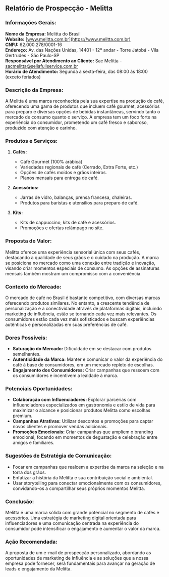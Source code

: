 ## Relatório de Prospecção - Melitta

### Informações Gerais:
**Nome da Empresa:** Melitta do Brasil  
**Website:** [www.melitta.com.br](https://www.melitta.com.br)  
**CNPJ:** 62.000.278/0001-16  
**Endereço:** Av. das Nações Unidas, 14401 - 12º andar - Torre Jatobá - Vila Gertrudes - São Paulo-SP  
**Responsável por Atendimento ao Cliente:** Sac Melitta - sacmelitta@seliafullservice.com.br  
**Horário de Atendimento:** Segunda a sexta-feira, das 08:00 às 18:00 (exceto feriados)

### Descrição da Empresa:
A Melitta é uma marca reconhecida pela sua expertise na produção de café, oferecendo uma gama de produtos que incluem café gourmet, acessórios para preparo e diversas opções de bebidas instantâneas, servindo tanto o mercado de consumo quanto o serviço. A empresa tem um foco forte na experiência do consumidor, prometendo um café fresco e saboroso, produzido com atenção e carinho.

### Produtos e Serviços:
1. **Cafés:**
   - Café Gourmet (100% arábica)
   - Variedades regionais de café (Cerrado, Extra Forte, etc.)
   - Opções de cafés moídos e grãos inteiros.
   - Planos mensais para entrega de café.

2. **Acessórios:**
   - Jarras de vidro, balanças, prensa francesa, chaleiras.
   - Produtos para baristas e utensílios para preparo de café.

3. **Kits:**
   - Kits de cappuccino, kits de café e acessórios.
   - Promoções e ofertas relâmpago no site.

### Proposta de Valor:
Melitta oferece uma experiência sensorial única com seus cafés, destacando a qualidade de seus grãos e o cuidado na produção. A marca se posiciona no mercado como uma conexão entre tradição e inovação, visando criar momentos especiais de consumo. As opções de assinaturas mensais também mostram um compromisso com a conveniência.

### Contexto do Mercado:
O mercado de café no Brasil é bastante competitivo, com diversas marcas oferecendo produtos similares. No entanto, a crescente tendência de personalização e a conectividade através de plataformas digitais, incluindo marketing de influência, estão se tornando cada vez mais relevantes. Os consumidores estão cada vez mais sofisticados e buscam experiências autênticas e personalizadas em suas preferências de café.

### Dores Possíveis:
- **Saturação do Mercado:** Dificuldade em se destacar com produtos semelhantes.
- **Autenticidade da Marca:** Manter e comunicar o valor da experiência do café à base de consumidores, em um mercado repleto de escolhas.
- **Engajamento dos Consumidores:** Criar campanhas que ressoem com os consumidores e incentivem a lealdade à marca.

### Potenciais Oportunidades:
- **Colaboração com Influenciadores:** Explorar parcerias com influenciadores especializados em gastronomia e estilo de vida para maximizar o alcance e posicionar produtos Melitta como escolhas premium.
- **Campanhas Atrativas:** Utilizar descontos e promoções para captar novos clientes e promover vendas adicionais.
- **Promoções Emocionais:** Criar campanhas que ampliem o branding emocional, focando em momentos de degustação e celebração entre amigos e familiares.

### Sugestões de Estratégia de Comunicação:
- Focar em campanhas que realcem a expertise da marca na seleção e na torra dos grãos.
- Enfatizar a história da Melitta e sua contribuição social e ambiental.
- Usar storytelling para conectar emocionalmente com os consumidores, convidando-os a compartilhar seus próprios momentos Melitta.

### Conclusão:
Melitta é uma marca sólida com grande potencial no segmento de cafés e acessórios. Uma estratégia de marketing digital orientada para influenciadores e uma comunicação centrada na experiência do consumidor pode intensificar o engajamento e aumentar o valor da marca.

### Ação Recomendada:
A proposta de um e-mail de prospecção personalizado, abordando as oportunidades de marketing de influência e as soluções que a nossa empresa pode fornecer, será fundamentais para avançar na geração de leads e engajamento da Melitta.